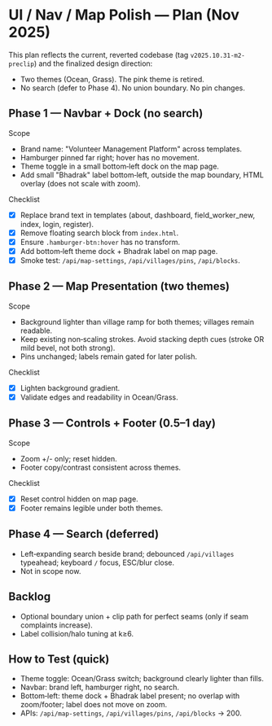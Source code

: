 ﻿# UI / Nav / Map Polish — Plan (Nov 2025)

This plan reflects the current, reverted codebase (tag `v2025.10.31-m2-preclip`) and the finalized design direction:
- Two themes (Ocean, Grass). The pink theme is retired.
- No search (defer to Phase 4). No union boundary. No pin changes.

## Phase 1 — Navbar + Dock (no search)
Scope
- Brand name: "Volunteer Management Platform" across templates.
- Hamburger pinned far right; hover has no movement.
- Theme toggle in a small bottom‑left dock on the map page.
- Add small "Bhadrak" label bottom‑left, outside the map boundary, HTML overlay (does not scale with zoom).

Checklist
- [x] Replace brand text in templates (about, dashboard, field_worker_new, index, login, register).
- [x] Remove floating search block from `index.html`.
- [x] Ensure `.hamburger-btn:hover` has no transform.
- [x] Add bottom‑left theme dock + Bhadrak label on map page.
- [x] Smoke test: `/api/map-settings`, `/api/villages/pins`, `/api/blocks`.

## Phase 2 — Map Presentation (two themes)
Scope
- Background lighter than village ramp for both themes; villages remain readable.
- Keep existing non‑scaling strokes. Avoid stacking depth cues (stroke OR mild bevel, not both strong).
- Pins unchanged; labels remain gated for later polish.

Checklist
- [x] Lighten background gradient.
- [x] Validate edges and readability in Ocean/Grass.

## Phase 3 — Controls + Footer (0.5–1 day)
Scope
- Zoom +/- only; reset hidden.
- Footer copy/contrast consistent across themes.

Checklist
- [x] Reset control hidden on map page.
- [x] Footer remains legible under both themes.

## Phase 4 — Search (deferred)
- Left‑expanding search beside brand; debounced `/api/villages` typeahead; keyboard `/` focus, ESC/blur close.
- Not in scope now.

## Backlog
- Optional boundary union + clip path for perfect seams (only if seam complaints increase).
- Label collision/halo tuning at k≥6.

## How to Test (quick)
- Theme toggle: Ocean/Grass switch; background clearly lighter than fills.
- Navbar: brand left, hamburger right, no search.
- Bottom‑left: theme dock + Bhadrak label present; no overlap with zoom/footer; label does not move on zoom.
- APIs: `/api/map-settings`, `/api/villages/pins`, `/api/blocks` → 200.
